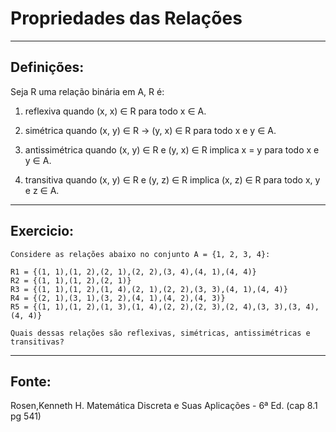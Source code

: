 # Propriedades das Relações

----------------------------------------------------------------

Definições:
----------

Seja R uma relação binária em A, R é:

1) reflexiva quando (x, x) ∈ R para todo x ∈ A.

2) simétrica quando (x, y) ∈ R → (y, x) ∈ R para todo x e y ∈ A.

3) antissimétrica quando (x, y) ∈ R e (y, x) ∈ R implica x = y para todo x e y ∈ A.

4) transitiva quando (x, y) ∈ R e (y, z) ∈ R implica (x, z) ∈ R para todo x, y e z ∈ A.

----------------------------------------------------------------

Exercicio:
----------

    Considere as relações abaixo no conjunto A = {1, 2, 3, 4}:

    R1 = {(1, 1),(1, 2),(2, 1),(2, 2),(3, 4),(4, 1),(4, 4)}
    R2 = {(1, 1),(1, 2),(2, 1)}
    R3 = {(1, 1),(1, 2),(1, 4),(2, 1),(2, 2),(3, 3),(4, 1),(4, 4)}
    R4 = {(2, 1),(3, 1),(3, 2),(4, 1),(4, 2),(4, 3)}
    R5 = {(1, 1),(1, 2),(1, 3),(1, 4),(2, 2),(2, 3),(2, 4),(3, 3),(3, 4),(4, 4)}

    Quais dessas relações são reflexivas, simétricas, antissimétricas e transitivas?
    
    
----------------------------------------------------------------
    
    
Fonte:
------

Rosen,Kenneth H. Matemática Discreta e Suas Aplicações - 6ª Ed. (cap 8.1 pg 541)
